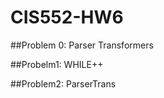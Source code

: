 CIS552-HW6
==========


##Problem 0: Parser Transformers

##Probelm1: WHILE++

##Problem2: ParserTrans
